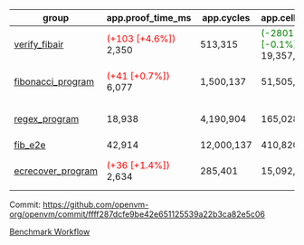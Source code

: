 | group | app.proof_time_ms | app.cycles | app.cells_used | leaf.proof_time_ms | leaf.cycles | leaf.cells_used |
| -- | -- | -- | -- | -- | -- | -- |
| [verify_fibair](https://github.com/openvm-org/openvm/blob/benchmark-results/benchmarks-pr/1248/verify_fibair-ffff287dcfe9be42e651125539a22b3ca82e5c06.md) |<span style='color: red'>(+103 [+4.6%])</span> 2,350 |  513,315 | <span style='color: green'>(-28011 [-0.1%])</span> 19,357,742 |- | - | - |
| [fibonacci_program](https://github.com/openvm-org/openvm/blob/benchmark-results/benchmarks-pr/1248/fibonacci-ffff287dcfe9be42e651125539a22b3ca82e5c06.md) |<span style='color: red'>(+41 [+0.7%])</span> 6,077 |  1,500,137 |  51,505,102 |<span style='color: red'>(+68 [+0.9%])</span> 7,617 | <span style='color: green'>(-16597 [-0.9%])</span> 1,822,662 | <span style='color: green'>(-5231341 [-6.9%])</span> 70,473,920 |
| [regex_program](https://github.com/openvm-org/openvm/blob/benchmark-results/benchmarks-pr/1248/regex-ffff287dcfe9be42e651125539a22b3ca82e5c06.md) | 18,938 |  4,190,904 |  165,028,173 |<span style='color: green'>(-731 [-4.1%])</span> 17,138 | <span style='color: green'>(-21330 [-0.7%])</span> 3,012,780 | <span style='color: green'>(-21668919 [-13.3%])</span> 141,781,695 |
| [fib_e2e](https://github.com/openvm-org/openvm/blob/benchmark-results/benchmarks-pr/1248/fib_e2e-ffff287dcfe9be42e651125539a22b3ca82e5c06.md) | 42,914 |  12,000,137 |  410,820,430 | 54,073 |  11,378,398 |  435,564,240 |
| [ecrecover_program](https://github.com/openvm-org/openvm/blob/benchmark-results/benchmarks-pr/1248/ecrecover-ffff287dcfe9be42e651125539a22b3ca82e5c06.md) |<span style='color: red'>(+36 [+1.4%])</span> 2,634 |  285,401 |  15,092,297 | 21,797 | <span style='color: green'>(-27669 [-0.7%])</span> 4,143,868 | <span style='color: green'>(-38602533 [-16.0%])</span> 202,968,400 |


Commit: https://github.com/openvm-org/openvm/commit/ffff287dcfe9be42e651125539a22b3ca82e5c06

[Benchmark Workflow](https://github.com/openvm-org/openvm/actions/runs/12913459700)
